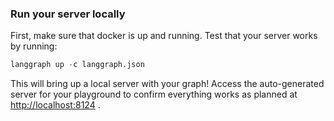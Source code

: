 ### Run your server locally

First, make sure that docker is up and running. Test that your server works by running:

```python
langgraph up -c langgraph.json
```

This will bring up a local server with your graph! Access the auto-generated server for your playground to confirm everything works as planned at [http://localhost:8124](http://localhost:8124) .